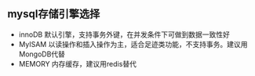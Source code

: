 

## mysql存储引擎选择
*  innoDB 默认引擎，支持事务外键，在并发条件下可做到数据一致性好
*  MyISAM 以读操作和插入操作为主，适合足迹类功能，不支持事务。建议用MongoDB代替
*  MEMORY 内存缓存，建议用redis替代
